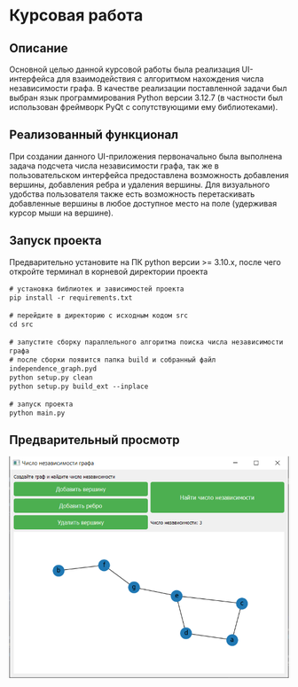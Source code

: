 # Курсовая работа

## Описание
Основной целью данной курсовой работы была реализация UI-интерфейса 
для взаимодействия с алгоритмом нахождения числа независимости графа.
В качестве реализации поставленной задачи был выбран язык программирования
Python версии 3.12.7 (в частности был использован фреймворк PyQt с сопутствующими
ему библиотеками).

## Реализованный функционал
При создании данного UI-приложения первоначально была выполнена задача подсчета 
числа независимости графа, так же в пользовательском интерфейса предоставлена 
возможность добавления вершины, добавления ребра и удаления вершины. Для 
визуального удобства пользователя также есть возможность перетаскивать добавленные вершины
в любое доступное место на поле (удерживая курсор мыши на вершине).

## Запуск проекта
Предварительно установите на ПК python версии >= 3.10.x, после чего откройте терминал 
в корневой директории проекта
```commandline
# установка библиотек и зависимостей проекта
pip install -r requirements.txt

# перейдите в директорию с исходным кодом src
cd src

# запустите сборку параллельного алгоритма поиска числа независимости графа
# после сборки появится папка build и собранный файл independence_graph.pyd
python setup.py clean
python setup.py build_ext --inplace

# запуск проекта
python main.py
```

## Предварительный просмотр
![Project preview](./img/project_preview.png)
